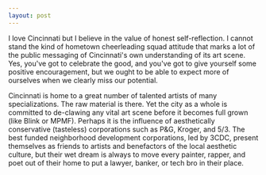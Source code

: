 ```yaml
---
layout: post
---
```


I love Cincinnati but I believe in the value of honest self-reflection. 
I cannot stand the kind of hometown cheerleading squad attitude that marks a lot
of the public messaging of Cincinnati's own understanding of its art scene.
Yes, you've got to celebrate the good, and you've got to give yourself some
positive encouragement, but we ought to be able to expect more of ourselves
when we clearly miss our potential.

Cincinnati is home to a great number of talented artists of many specializations.
The raw material is there. Yet the city as a whole is committed to de-clawing
any vital art scene before it becomes full grown (like Blink or MPMF). Perhaps
it is the influence of aesthetically conservative (tasteless) corporations such
as P&G, Kroger, and 5/3. The best funded neighborhood development corporations,
led by 3CDC, present themselves as friends to artists and benefactors of the
local aesthetic culture, but their wet dream is always to move every painter,
rapper, and poet out of their home to put a lawyer, banker, or tech bro in their
place.
